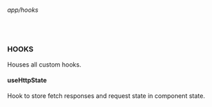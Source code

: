 ###### app/hooks

<br />

### HOOKS

Houses all custom hooks.

#### useHttpState

Hook to store fetch responses and request state in component state.
